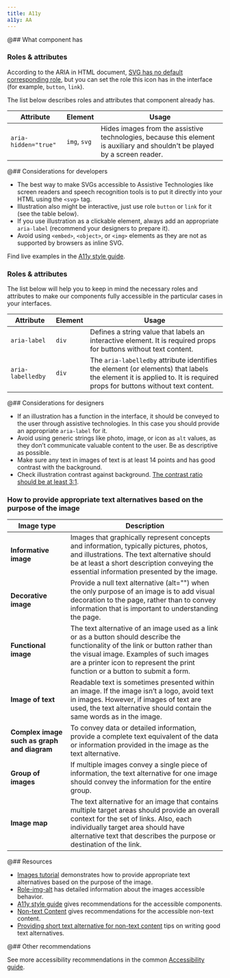 ```yaml
---
title: A11y
a11y: AA
---
```


@## What component has

### Roles & attributes

According to the ARIA in HTML document, [SVG has no default corresponding role](https://www.w3.org/TR/html-aria/#svg), but you can set the role this icon has in the interface (for example, `button`, `link`).

The list below describes roles and attributes that component already has.

| Attribute            | Element      | Usage                                                                                                                        |
| -------------------- | ------------ | ---------------------------------------------------------------------------------------------------------------------------- |
| `aria-hidden="true"` | `img`, `svg` | Hides images from the assistive technologies, because this element is auxiliary and shouldn't be played by a screen reader. |

@## Considerations for developers

- The best way to make SVGs accessible to Assistive Technologies like screen readers and speech recognition tools is to put it directly into your HTML using the `<svg>` tag.
- Illustration also might be interactive, just use role `button` or `link` for it (see the table below).
- If you use illustration as a clickable element, always add an appropriate `aria-label` (recommend your designers to prepare it).
- Avoid using `<embed>`, `<object>`, or `<img>` elements as they are not as supported by browsers as inline SVG.

Find live examples in the [A11y style guide](https://a11y-style-guide.com/style-guide/section-media.html#kssref-media-svgs).

### Roles & attributes

The list below will help you to keep in mind the necessary roles and attributes to make our components fully accessible in the particular cases in your interfaces.

| Attribute         | Element | Usage                                                                                                                                                                 |
| ----------------- | ------- | --------------------------------------------------------------------------------------------------------------------------------------------------------------------- |
| `aria-label`      | `div`   | Defines a string value that labels an interactive element. It is required props for buttons without text content.                                                     |
| `aria-labelledby` | `div`   | The `aria-labelledby` attribute identifies the element (or elements) that labels the element it is applied to. It is required props for buttons without text content. |

@## Considerations for designers

- If an illustration has a function in the interface, it should be conveyed to the user through assistive technologies. In this case you should provide an appropriate `aria-label` for it.
- Avoid using generic strings like photo, image, or icon as `alt` values, as they don’t communicate valuable content to the user. Be as descriptive as possible.
- Make sure any text in images of text is at least 14 points and has good contrast with the background.
- Check illustration contrast against background. [The contrast ratio should be at least 3:1](https://www.w3.org/WAI/WCAG21/Techniques/general/G207).

### How to provide appropriate text alternatives based on the purpose of the image

| Image type                                  | Description                                                                                                                                                                                                                                                   |
| ------------------------------------------- | ------------------------------------------------------------------------------------------------------------------------------------------------------------------------------------------------------------------------------------------------------------- |
| **Informative image**                       | Images that graphically represent concepts and information, typically pictures, photos, and illustrations. The text alternative should be at least a short description conveying the essential information presented by the image.                            |
| **Decorative image**                        | Provide a null text alternative (alt="") when the only purpose of an image is to add visual decoration to the page, rather than to convey information that is important to understanding the page.                                                            |
| **Functional image**                        | The text alternative of an image used as a link or as a button should describe the functionality of the link or button rather than the visual image. Examples of such images are a printer icon to represent the print function or a button to submit a form. |
| **Image of text**                           | Readable text is sometimes presented within an image. If the image isn’t a logo, avoid text in images. However, if images of text are used, the text alternative should contain the same words as in the image.                                              |
| **Complex image such as graph and diagram** | To convey data or detailed information, provide a complete text equivalent of the data or information provided in the image as the text alternative.                                                                                                          |
| **Group of images**                         | If multiple images convey a single piece of information, the text alternative for one image should convey the information for the entire group.                                                                                                               |
| **Image map**                               | The text alternative for an image that contains multiple target areas should provide an overall context for the set of links. Also, each individually target area should have alternative text that describes the purpose or destination of the link.   |

@## Resources

- [Images tutorial](https://www.w3.org/WAI/tutorials/images/) demonstrates how to provide appropriate text alternatives based on the purpose of the image.
- [Role-img-alt](https://www.digitala11y.com/academy/role-img-alt/) has detailed information about the images accessible behavior.
- [A11y style guide](https://a11y-style-guide.com/style-guide/section-general.html) gives recommendations for the accessible components.
- [Non-text Content](https://www.w3.org/WAI/WCAG21/quickref/?showtechniques=131#text-alternatives) gives recommendations for the accessible non-text content.
- [Providing short text alternative for non-text content](https://www.w3.org/WAI/WCAG21/Techniques/general/G94) tips on writing good text alternatives.

@## Other recommendations

See more accessibility recommendations in the common [Accessibility guide](/core-principles/a11y/).
